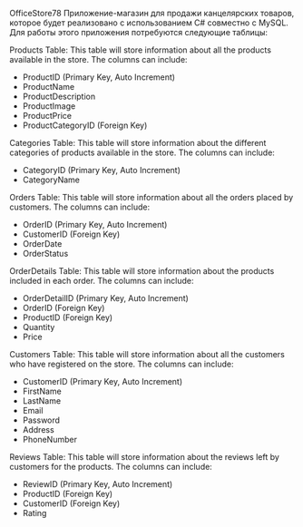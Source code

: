 OfficeStore78
Приложение-магазин для продажи канцелярских товаров, которое будет реализовано с использованием C# совместно с MySQL. Для работы этого приложения потребуются следующие таблицы:

Products Table: This table will store information about all the products available in the store. The columns can include:
+ ProductID (Primary Key, Auto Increment)
+ ProductName
+ ProductDescription
+ ProductImage
+ ProductPrice
+ ProductCategoryID (Foreign Key)
  
Categories Table: This table will store information about the different categories of products available in the store. The columns can include:
+ CategoryID (Primary Key, Auto Increment)
+ CategoryName
  
 Orders Table: This table will store information about all the orders placed by customers. The columns can include:
+ OrderID (Primary Key, Auto Increment)
+ CustomerID (Foreign Key)
+ OrderDate
+ OrderStatus
  
OrderDetails Table: This table will store information about the products included in each order. The columns can include:
+ OrderDetailID (Primary Key, Auto Increment)
+ OrderID (Foreign Key)
+ ProductID (Foreign Key)
+ Quantity
+ Price
  
Customers Table: This table will store information about all the customers who have registered on the store. The columns can include:
+ CustomerID (Primary Key, Auto Increment)
+ FirstName
+ LastName
+ Email
+ Password
+ Address
+ PhoneNumber

Reviews Table: This table will store information about the reviews left by customers for the products. The columns can include:
+ ReviewID (Primary Key, Auto Increment)
+ ProductID (Foreign Key)
+ CustomerID (Foreign Key)
+ Rating
